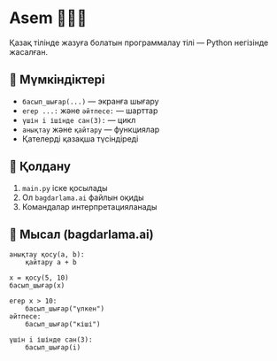 # Asem 🧠🇰🇿

Қазақ тілінде жазуға болатын программалау тілі — Python негізінде жасалған.

## 🔹 Мүмкіндіктері

- `басып_шығар(...)` — экранға шығару
- `егер ...:` және `әйтпесе:` — шарттар
- `үшін i ішінде сан(3):` — цикл
- `анықтау` және `қайтару` — функциялар
- Қателерді қазақша түсіндіреді

## 🔧 Қолдану

1. `main.py` іске қосылады
2. Ол `bagdarlama.ai` файлын оқиды
3. Командалар интерпретацияланады

## 📄 Мысал (bagdarlama.ai)

```kaz
анықтау қосу(a, b):
    қайтару a + b

x = қосу(5, 10)
басып_шығар(x)

егер x > 10:
    басып_шығар("үлкен")
әйтпесе:
    басып_шығар("кіші")

үшін i ішінде сан(3):
    басып_шығар(i)

